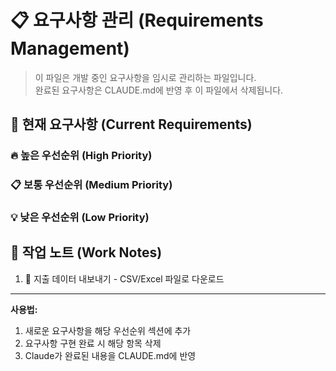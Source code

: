 # 📋 요구사항 관리 (Requirements Management)

> 이 파일은 개발 중인 요구사항을 임시로 관리하는 파일입니다.  
> 완료된 요구사항은 CLAUDE.md에 반영 후 이 파일에서 삭제됩니다.

## 📌 현재 요구사항 (Current Requirements)

### 🔥 높은 우선순위 (High Priority)
<!-- 긴급하게 처리해야 할 요구사항들 -->

### 📋 보통 우선순위 (Medium Priority)
<!-- 일반적인 기능 개선 및 추가 요구사항들 -->
### 💡 낮은 우선순위 (Low Priority)
<!-- 나중에 고려해볼 수 있는 요구사항들 -->


## 📝 작업 노트 (Work Notes)
<!-- 요구사항 관련 메모, 아이디어, 검토사항 등 -->
1. 💾 지출 데이터 내보내기 - CSV/Excel 파일로 다운로드

---
**사용법:**
1. 새로운 요구사항을 해당 우선순위 섹션에 추가
2. 요구사항 구현 완료 시 해당 항목 삭제
3. Claude가 완료된 내용을 CLAUDE.md에 반영